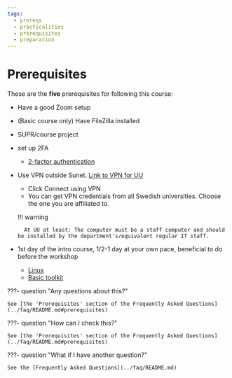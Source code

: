 ```yaml
---
tags:
  - prereqs
  - practicalities
  - prerequisites
  - preparation
---
```


# Prerequisites

These are the **five** prerequisites for following this course:

- Have a good Zoom setup

- (Basic course only) Have FileZilla installed
- SUPR/course project
- set up 2FA
    - [2-factor authentication](https://www.uu.se/en/staff/service-and-tools/tools-and-guides/log-in-securely)

- Use VPN outside Sunet. [Link to VPN for UU](https://www.uu.se/en/staff/service-and-tools/it-and-telephony-services/it-services/network-and-vpn)
    - Click Connect using VPN
    - You can get VPN credentials from all Swedish universities. Choose the one you are affiliated to.

    !!! warning

        At UU at least: The computer must be a staff computer and should be installed by the department's/equivalent regular IT staff.

- 1st day of the intro course, 1/2-1 day at your own pace, beneficial to do before the workshop

    - [Linux](https://uppmax.github.io/uppmax_intro/linux.html)
    - [Basic toolkit](https://uppmax.github.io/uppmax_intro/linux_basics.html)

???- question "Any questions about this?"

    See [the 'Prerequisites' section of the Frequently Asked Questions](../faq/README.md#prerequisites)

???- question "How can I check this?"

    See [the 'Prerequisites' section of the Frequently Asked Questions](../faq/README.md#prerequisites)

???- question "What if I have another question?"

    See the [Frequently Asked Questions](../faq/README.md)
